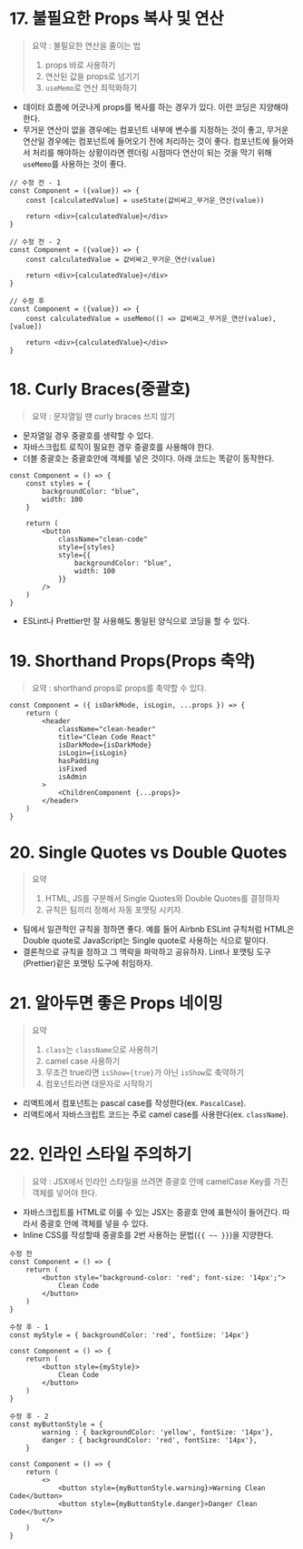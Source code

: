 # 17. 불필요한 Props 복사 및 연산

> 요약 : 불필요한 연산을 줄이는 법
>
> 1. props 바로 사용하기
> 2. 연산된 값을 props로 넘기기
> 3. `useMemo`로 연산 최적화하기

- 데이터 흐름에 어긋나게 props를 복사를 하는 경우가 있다. 이런 코딩은 지양해야한다.
- 무거운 연산이 없을 경우에는 컴포넌트 내부에 변수를 지정하는 것이 좋고, 무거운 연산일 경우에는 컴포넌트에 들어오기 전에 처리하는 것이 좋다. 컴포넌트에 들어와서 처리를 해야하는 상황이라면 렌더링 시점마다 연산이 되는 것을 막기 위해 `useMemo`를 사용하는 것이 좋다.

```
// 수정 전 - 1
const Component = ({value}) => {
    const [calculatedValue] = useState(값비싸고_무거운_연산(value))

    return <div>{calculatedValue}</div>
}
```

```
// 수정 전 - 2
const Component = ({value}) => {
    const calculatedValue = 값비싸고_무거운_연산(value)

    return <div>{calculatedValue}</div>
}
```

```
// 수정 후
const Component = ({value}) => {
    const calculatedValue = useMemo(() => 값비싸고_무거운_연산(value), [value])

    return <div>{calculatedValue}</div>
}
```

# 18. Curly Braces(중괄호)

> 요약 : 문자열일 땐 curly braces 쓰지 않기

- 문자열일 경우 중괄호를 생략할 수 있다.
- 자바스크립트 로직이 필요한 경우 중괄호를 사용해야 한다.
- 더블 중괄호는 중괄호안에 객체를 넣은 것이다. 아래 코드는 똑같이 동작한다.

```
const Component = () => {
    const styles = {
        backgroundColor: "blue",
        width: 100
    }

    return (
        <button
            className="clean-code"
            style={styles}
            style={{
                backgroundColor: "blue",
                width: 100
            }}
        />
    )
}
```

- ESLint나 Prettier만 잘 사용해도 통일된 양식으로 코딩을 할 수 있다.

# 19. Shorthand Props(Props 축약)

> 요약 : shorthand props로 props를 축약할 수 있다.

```
const Component = ({ isDarkMode, isLogin, ...props }) => {
    return (
        <header
            className="clean-header"
            title="Clean Code React"
            isDarkMode={isDarkMode}
            isLogin={isLogin}
            hasPadding
            isFixed
            isAdmin
        >
            <ChildrenComponent {...props}>
        </header>
    )
}
```

# 20. Single Quotes vs Double Quotes

> 요약
>
> 1. HTML, JS를 구분해서 Single Quotes와 Double Quotes를 결정하자
> 2. 규칙은 팀끼리 정해서 자동 포맷팅 시키자.

- 팀에서 일관적인 규칙을 정하면 좋다. 예를 들어 Airbnb ESLint 규칙처럼 HTML은 Double quote로 JavaScript는 Single quote로 사용하는 식으로 말이다.
- 결론적으로 규칙을 정하고 그 맥락을 파악하고 공유하자. Lint나 포맷팅 도구(Prettier)같은 포맷팅 도구에 취임하자.

# 21. 알아두면 좋은 Props 네이밍

> 요약
>
> 1. `class`는 `className`으로 사용하기
> 2. camel case 사용하기
> 3. 무조건 true라면 `isShow={true}`가 아닌 `isShow`로 축약하기
> 4. 컴포넌트라면 대문자로 시작하기

- 리액트에서 컴포넌트는 pascal case를 작성한다(ex. `PascalCase`).
- 리액트에서 자바스크립트 코드는 주로 camel case를 사용한다(ex. `className`).

# 22. 인라인 스타일 주의하기

> 요약 : JSX에서 인라인 스타일을 쓰려면 중괄호 안에 camelCase Key를 가진 객체를 넣어야 한다.

- 자바스크립트를 HTML로 이룰 수 있는 JSX는 중괄호 안에 표현식이 들어간다. 따라서 중괄호 안에 객체를 넣을 수 있다.
- Inline CSS를 작성할때 중괄호를 2번 사용하는 문법(`{{ ~~ }}`)을 지양한다.

```
수정 전
const Component = () => {
    return (
        <button style="background-color: 'red'; font-size: '14px';">
            Clean Code
        </button>
    )
}
```

```
수정 후 - 1
const myStyle = { backgroundColor: 'red', fontSize: '14px'}

const Component = () => {
    return (
        <button style={myStyle}>
            Clean Code
        </button>
    )
}
```

```
수정 후 - 2
const myButtonStyle = {
        warning : { backgroundColor: 'yellow', fontSize: '14px'},
        danger : { backgroundColor: 'red', fontSize: '14px'},
    }

const Component = () => {
    return (
        <>
            <button style={myButtonStyle.warning}>Warning Clean Code</button>
            <button style={myButtonStyle.danger}>Danger Clean Code</button>
        </>
    )
}
```
